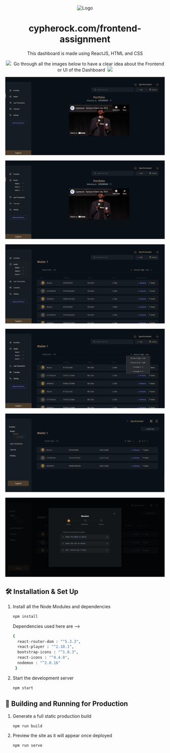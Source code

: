 <div align="center">
  <img alt="Logo" src="https://res.cloudinary.com/crunchbase-production/image/upload/c_lpad,h_256,w_256,f_auto,q_auto:eco,dpr_1/e9afedb50d8b318b3299" width="250" />
</div>

<h1 align="center">
  cypherock.com/frontend-assignment
</h1>
<p align="center">
  This dashboard is made using ReactJS, HTML and CSS
</p>
<p align="center">
  <img src="https://media0.giphy.com/media/Yx17W03kc8QSsbLBcb/giphy.gif?cid=ecf05e47w5pl0zoowssommrnea77o2x0utbsogisnmu2bfrr&rid=giphy.gif&ct=s" width="34">&nbsp;
  Go through all the images below to have a clear idea about the Frontend or UI of the Dashboard
&nbsp;<img src="https://media0.giphy.com/media/Yx17W03kc8QSsbLBcb/giphy.gif?cid=ecf05e47w5pl0zoowssommrnea77o2x0utbsogisnmu2bfrr&rid=giphy.gif&ct=s" width="34">
</p>



![image1](https://raw.githubusercontent.com/Sayan-Maity/Cypherock-Tutorial/main/src/assets/readmeImages/image1.jpg) 

![image2](https://raw.githubusercontent.com/Sayan-Maity/Cypherock-Tutorial/main/src/assets/readmeImages/image2.jpg)

![image3](https://raw.githubusercontent.com/Sayan-Maity/Cypherock-Tutorial/main/src/assets/readmeImages/image3.jpg)

![image4](https://raw.githubusercontent.com/Sayan-Maity/Cypherock-Tutorial/main/src/assets/readmeImages/image4.jpg)

![image5](https://raw.githubusercontent.com/Sayan-Maity/Cypherock-Tutorial/main/src/assets/readmeImages/image5.jpg)

![image6](https://raw.githubusercontent.com/Sayan-Maity/Cypherock-Tutorial/main/src/assets/readmeImages/image6.jpg)


## 🛠 Installation & Set Up

1. Install all the Node Modules and dependencies

   ```sh
   npm install 
   ```
   Dependencies used here are -->
   ```sh
   { 
     react-router-dom : "^5.3.3",
     react-player : "^2.10.1",
     bootstrap-icons : "^1.8.3",
     react-icons : "^4.4.0",
     nodemon : "^2.0.16"
    }
   ```

4. Start the development server

   ```sh
   npm start
   ```

## 🚀 Building and Running for Production

1. Generate a full static production build

   ```sh
   npm run build
   ```

1. Preview the site as it will appear once deployed

   ```sh
   npm run serve
   ```
